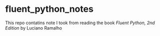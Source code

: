 # fluent_python_notes

This repo contatins note I took from reading the book *Fluent Python, 2nd Edition* by Luciano Ramalho